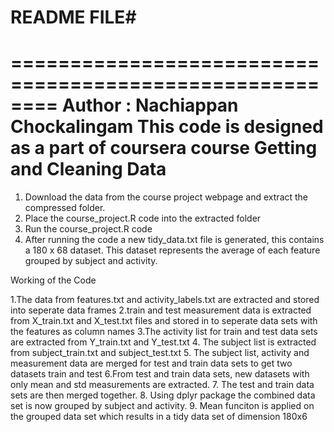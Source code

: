 # README FILE#
========================================================
Author : Nachiappan Chockalingam
This code is designed as a part of coursera course Getting and Cleaning Data
========================================================

1. Download the data from the course project webpage and extract the compressed folder.
2. Place the course_project.R code into the extracted folder
3. Run the course_project.R code
4. After running the code a new tidy_data.txt file is generated, this contains a 180 x 68 dataset. This dataset represents the average of each feature grouped by subject and activity.

Working of the Code

1.The data from features.txt and activity_labels.txt are extracted and stored into seperate data frames
2.train and test measurement data is extracted from X_train.txt and X_test.txt files and stored in to seperate data sets with the features as column names
3.The activity list for train and test data sets are extracted from Y_train.txt and Y_test.txt
4. The subject list is extracted from subject_train.txt and subject_test.txt
5. The subject list, activity and measurement data are merged for test and train data sets to get two datasets train and test
6.From test and train data sets, new datasets with only mean and std measurements are extracted.
7. The test and train data sets are then merged together.
8. Using dplyr package the combined data set is now grouped by subject and activity.
9. Mean funciton is applied on the grouped data set which results in a tidy data set of dimension  180x6